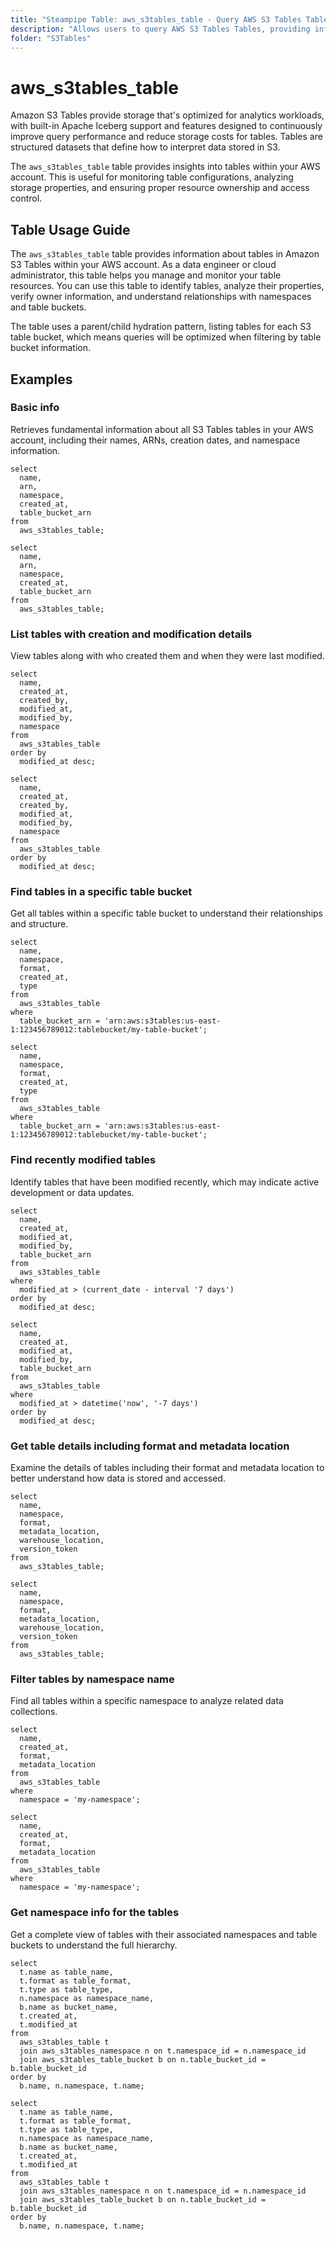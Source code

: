 ```yaml
---
title: "Steampipe Table: aws_s3tables_table - Query AWS S3 Tables Tables using SQL"
description: "Allows users to query AWS S3 Tables Tables, providing information about the configuration, settings, and properties of your S3 tables."
folder: "S3Tables"
---
```


# aws_s3tables_table

Amazon S3 Tables provide storage that's optimized for analytics workloads, with built-in Apache Iceberg support and features designed to continuously improve query performance and reduce storage costs for tables. Tables are structured datasets that define how to interpret data stored in S3.

The `aws_s3tables_table` table provides insights into tables within your AWS account. This is useful for monitoring table configurations, analyzing storage properties, and ensuring proper resource ownership and access control.

## Table Usage Guide

The `aws_s3tables_table` table provides information about tables in Amazon S3 Tables within your AWS account. As a data engineer or cloud administrator, this table helps you manage and monitor your table resources. You can use this table to identify tables, analyze their properties, verify owner information, and understand relationships with namespaces and table buckets.

The table uses a parent/child hydration pattern, listing tables for each S3 table bucket, which means queries will be optimized when filtering by table bucket information.

## Examples

### Basic info

Retrieves fundamental information about all S3 Tables tables in your AWS account, including their names, ARNs, creation dates, and namespace information.

```sql+postgresql
select
  name,
  arn,
  namespace,
  created_at,
  table_bucket_arn
from
  aws_s3tables_table;
```

```sql+sqlite
select
  name,
  arn,
  namespace,
  created_at,
  table_bucket_arn
from
  aws_s3tables_table;
```

### List tables with creation and modification details

View tables along with who created them and when they were last modified.

```sql+postgresql
select
  name,
  created_at,
  created_by,
  modified_at,
  modified_by,
  namespace
from
  aws_s3tables_table
order by
  modified_at desc;
```

```sql+sqlite
select
  name,
  created_at,
  created_by,
  modified_at,
  modified_by,
  namespace
from
  aws_s3tables_table
order by
  modified_at desc;
```

### Find tables in a specific table bucket

Get all tables within a specific table bucket to understand their relationships and structure.

```sql+postgresql
select
  name,
  namespace,
  format,
  created_at,
  type
from
  aws_s3tables_table
where
  table_bucket_arn = 'arn:aws:s3tables:us-east-1:123456789012:tablebucket/my-table-bucket';
```

```sql+sqlite
select
  name,
  namespace,
  format,
  created_at,
  type
from
  aws_s3tables_table
where
  table_bucket_arn = 'arn:aws:s3tables:us-east-1:123456789012:tablebucket/my-table-bucket';
```

### Find recently modified tables

Identify tables that have been modified recently, which may indicate active development or data updates.

```sql+postgresql
select
  name,
  created_at,
  modified_at,
  modified_by,
  table_bucket_arn
from
  aws_s3tables_table
where
  modified_at > (current_date - interval '7 days')
order by
  modified_at desc;
```

```sql+sqlite
select
  name,
  created_at,
  modified_at,
  modified_by,
  table_bucket_arn
from
  aws_s3tables_table
where
  modified_at > datetime('now', '-7 days')
order by
  modified_at desc;
```

### Get table details including format and metadata location

Examine the details of tables including their format and metadata location to better understand how data is stored and accessed.

```sql+postgresql
select
  name,
  namespace,
  format,
  metadata_location,
  warehouse_location,
  version_token
from
  aws_s3tables_table;
```

```sql+sqlite
select
  name,
  namespace,
  format,
  metadata_location,
  warehouse_location,
  version_token
from
  aws_s3tables_table;
```

### Filter tables by namespace name

Find all tables within a specific namespace to analyze related data collections.

```sql+postgresql
select
  name,
  created_at,
  format,
  metadata_location
from
  aws_s3tables_table
where
  namespace = 'my-namespace';
```

```sql+sqlite
select
  name,
  created_at,
  format,
  metadata_location
from
  aws_s3tables_table
where
  namespace = 'my-namespace';
```

### Get namespace info for the tables

Get a complete view of tables with their associated namespaces and table buckets to understand the full hierarchy.

```sql+postgresql
select
  t.name as table_name,
  t.format as table_format,
  t.type as table_type,
  n.namespace as namespace_name,
  b.name as bucket_name,
  t.created_at,
  t.modified_at
from
  aws_s3tables_table t
  join aws_s3tables_namespace n on t.namespace_id = n.namespace_id
  join aws_s3tables_table_bucket b on n.table_bucket_id = b.table_bucket_id
order by
  b.name, n.namespace, t.name;
```

```sql+sqlite
select
  t.name as table_name,
  t.format as table_format,
  t.type as table_type,
  n.namespace as namespace_name,
  b.name as bucket_name,
  t.created_at,
  t.modified_at
from
  aws_s3tables_table t
  join aws_s3tables_namespace n on t.namespace_id = n.namespace_id
  join aws_s3tables_table_bucket b on n.table_bucket_id = b.table_bucket_id
order by
  b.name, n.namespace, t.name;
```
